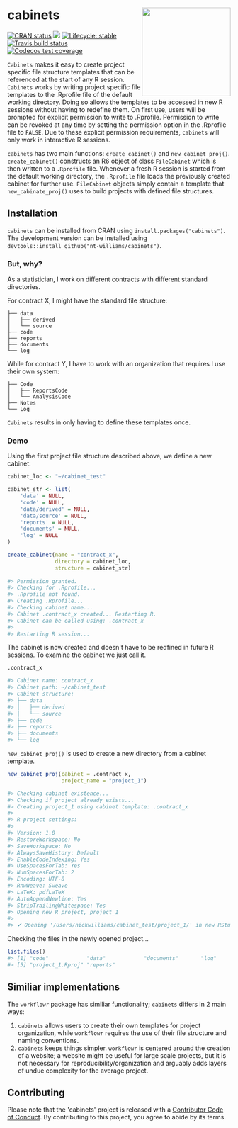 # cabinets <img src="https://i.imgur.com/0QTXJ7D.png" align="right" height = "200" />

<!-- badges: start -->
[![CRAN status](https://www.r-pkg.org/badges/version/cabinets)](https://CRAN.R-project.org/package=cabinets)
![](http://cranlogs.r-pkg.org/badges/grand-total/cabinets)
[![Lifecycle: stable](https://img.shields.io/badge/lifecycle-stable-brightgreen.svg)](https://www.tidyverse.org/lifecycle/#stable)
[![Travis build status](https://travis-ci.org/nt-williams/cabinets.svg?branch=master)](https://travis-ci.org/nt-williams/cabinets)
[![Codecov test coverage](https://codecov.io/gh/nt-williams/cabinets/branch/master/graph/badge.svg)](https://codecov.io/gh/nt-williams/cabinets?branch=master)
<!-- badges: end -->

`Cabinets` makes it easy to create project specific file structure templates that can be referenced at the start of any R session. `Cabinets` works by writing project specific file templates to the .Rprofile file of the default working directory. Doing so allows the templates to be accessed in new R sessions without having to redefine them. On first use, users will be prompted for explicit permission to write to .Rprofile. Permission to write can be revoked at any time by setting the permission option in the .Rprofile file to `FALSE`. Due to these explicit permission requirements, `cabinets` will only work in interactive R sessions.

`cabinets` has two main functions: `create_cabinet()` and `new_cabinet_proj()`. `create_cabinet()` constructs an R6 object of class `FileCabinet` which is then written to a `.Rprofile` file. Whenever a fresh R session is started from the default working directory, the `.Rprofile` file loads the previously created cabinet for further use. `FileCabinet` objects simply contain a template that `new_cabinate_proj()` uses to build projects with defined file structures. 

## Installation

`cabinets` can be installed from CRAN using `install.packages("cabinets")`. The development version can be installed using `devtools::install_github("nt-williams/cabinets")`.

### But, why? 

As a statistician, I work on different contracts with different standard directories. 

For contract X, I might have the standard file structure: 
```
├── data
│   ├── derived
│   └── source
├── code
├── reports
├── documents
└── log
```
While for contract Y, I have to work with an organization that requires I use their own system: 
```
├── Code
│   ├── ReportsCode
│   └── AnalysisCode
├── Notes
└── Log
```

`Cabinets` results in only having to define these templates once. 

### Demo

Using the first project file structure described above, we define a new cabinet. 

``` r
cabinet_loc <- "~/cabinet_test"

cabinet_str <- list(
    'data' = NULL, 
    'code' = NULL, 
    'data/derived' = NULL, 
    'data/source' = NULL, 
    'reports' = NULL, 
    'documents' = NULL, 
    'log' = NULL
)

create_cabinet(name = "contract_x", 
               directory = cabinet_loc, 
               structure = cabinet_str)
               
#> Permission granted.
#> Checking for .Rprofile...
#> .Rprofile not found.
#> Creating .Rprofile...
#> Checking cabinet name... 
#> Cabinet .contract_x created... Restarting R.
#> Cabinet can be called using: .contract_x
#> 
#> Restarting R session...
```

The cabinet is now created and doesn't have to be redfined in future R sessions. To examine the cabinet we just call it.

``` r
.contract_x

#> Cabinet name: contract_x
#> Cabinet path: ~/cabinet_test
#> Cabinet structure: 
#> ├── data
#> │   ├── derived
#> │   └── source
#> ├── code
#> ├── reports
#> ├── documents
#> └── log
```

`new_cabinet_proj()` is used to create a new directory from a cabinet template.

``` r
new_cabinet_proj(cabinet = .contract_x, 
                 project_name = "project_1")

#> Checking cabinet existence...
#> Checking if project already exists...
#> Creating project_1 using cabinet template: .contract_x 
#> 
#> R project settings:
#> 
#> Version: 1.0
#> RestoreWorkspace: No
#> SaveWorkspace: No
#> AlwaysSaveHistory: Default
#> EnableCodeIndexing: Yes
#> UseSpacesForTab: Yes
#> NumSpacesForTab: 2
#> Encoding: UTF-8
#> RnwWeave: Sweave
#> LaTeX: pdfLaTeX
#> AutoAppendNewline: Yes
#> StripTrailingWhitespace: Yes 
#> Opening new R project, project_1
#> 
#> ✔ Opening '/Users/nickwilliams/cabinet_test/project_1/' in new RStudio session
```

Checking the files in the newly opened project...

``` r
list.files()
#> [1] "code"            "data"            "documents"       "log"            
#> [5] "project_1.Rproj" "reports"
```

## Similiar implementations

The `workflowr` package has similiar functionality; `cabinets` differs in 2 main ways: 

1. `cabinets` allows users to create their own templates for project organization, while `workflowr` requires the use of their file structure and naming conventions. 
2. `cabinets` keeps things simpler. `workflowr` is centered around the creation of a website; a website might be useful for large scale projects, but it is not necessary for reproducibility/organization and arguably adds layers of undue complexity for the average project. 

## Contributing

Please note that the 'cabinets' project is released with a
[Contributor Code of Conduct](CODE_OF_CONDUCT.md).
By contributing to this project, you agree to abide by its terms.

